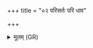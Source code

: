+++
title = "०२ परिसर्तः परि धाव"

+++
<details><summary>मूलम् (GR)</summary>

परिसर्तः परि धाव-  
-आकर्तः पुनर् आ कृधि ।  
अथो म इन्द्रश् चाग्निश् च-  
-अमुम् आ नयताम् इह ॥ +++(Bhatt. nayatād)+++
</details>